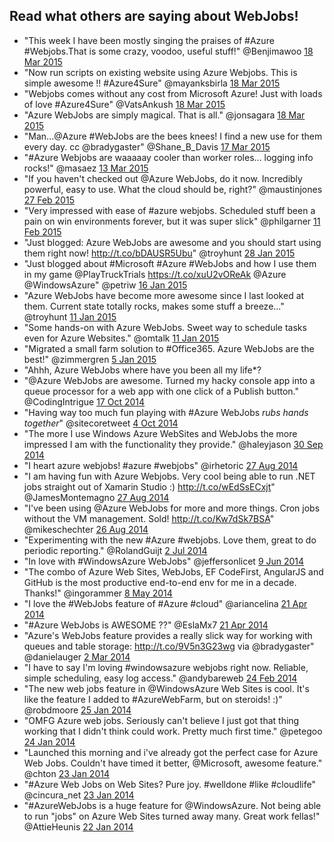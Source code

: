 ## Read what others are saying about WebJobs!

- "This week I have been mostly singing the praises of #Azure #Webjobs.That is some crazy, voodoo, useful stuff!" @Benjimawoo [18 Mar 2015](http://twitter.com/#!/Benjimawoo/status/578287671790977024)
- "Now run scripts on existing website using Azure Webjobs. This is simple awesome !! #Azure4Sure" @mayanksbirla [18 Mar 2015](http://twitter.com/#!/mayanksbirla/status/578159423538872320)
- "Webjobs comes without any cost from Microsoft Azure! Just with loads of love #Azure4Sure" @VatsAnkush [18 Mar 2015](http://twitter.com/#!/VatsAnkush/status/578156087150387200)
- "Azure WebJobs are simply magical. That is all." @jonsagara [18 Mar 2015](http://twitter.com/#!/jonsagara/status/578114307923181568)
- "Man...@Azure #WebJobs are the bees knees! I find a new use for them every day. cc @bradygaster" @Shane_B_Davis [17 Mar 2015](http://twitter.com/#!/Shane_B_Davis/status/577892794292912128)
- "#Azure Webjobs are waaaaay cooler than worker roles... logging info rocks!" @masaez [13 Mar 2015](http://twitter.com/#!/masaez/status/576370583581143041)
- "If you haven't checked out @Azure WebJobs, do it now. Incredibly powerful, easy to use. What the cloud should be, right?" @maustinjones [27 Feb 2015](http://twitter.com/#!/maustinjones/status/571322627903528960)
- "Very impressed with ease of #azure webjobs. Scheduled stuff been a pain on win environments forever, but it was super slick" @philgarner [11 Feb 2015](http://twitter.com/#!/philgarner/status/565549442800316417)
- "Just blogged: Azure WebJobs are awesome and you should start using them right now! http://t.co/bDAUSR5Ubu" @troyhunt [28 Jan 2015](http://twitter.com/#!/troyhunt/status/560349928149757954)
- "Just blogged about #Microsoft #Azure #WebJobs and how I use them in my game @PlayTruckTrials  https://t.co/xuU2vOReAk @Azure @WindowsAzure" @petriw [16 Jan 2015](http://twitter.com/#!/petriw/status/556053417278574592)
- "Azure WebJobs have become more awesome since I last looked at them. Current state totally rocks, makes some stuff a breeze..." @troyhunt [11 Jan 2015](http://twitter.com/#!/troyhunt/status/554528985195884544)
- "Some hands-on with Azure WebJobs. Sweet way to schedule tasks even for Azure Websites." @omtalk [11 Jan 2015](http://twitter.com/#!/omtalk/status/554278548622438400)
- "Migrated a small farm solution to #Office365. Azure WebJobs are the best!" @zimmergren [5 Jan 2015](http://twitter.com/#!/zimmergren/status/552212539132870657)
- "Ahhh, Azure WebJobs where have you been all my life*?
- "@Azure WebJobs are awesome. Turned my hacky console app into a queue processor for a web app with one click of a Publish button." @CodingIntrigue [17 Oct 2014](http://twitter.com/#!/CodingIntrigue/status/523042405654990848)
- "Having way too much fun playing with #Azure WebJobs *rubs hands together*" @sitecoretweet [4 Oct 2014](http://twitter.com/#!/sitecoretweet/status/518494230738898944)
- "The more I use Windows Azure WebSites and WebJobs the more impressed I am with the functionality they provide." @haleyjason [30 Sep 2014](http://twitter.com/#!/haleyjason/status/517051023093792768)
- "I heart azure webjobs!  #azure #webjobs" @irhetoric [27 Aug 2014](http://twitter.com/#!/irhetoric/status/504696653773668352)
- "I am having fun with Azure Webjobs. Very cool being able to run .NET jobs straight out of Xamarin Studio :) http://t.co/wEdSsECxjt" @JamesMontemagno [27 Aug 2014](http://twitter.com/#!/JamesMontemagno/status/504530307165351936)
- "I've been using @Azure WebJobs for more and more things. Cron jobs without the VM management. Sold! http://t.co/Kw7dSk7BSA" @mikeschechter [26 Aug 2014](http://twitter.com/#!/mikeschechter/status/504316796942311424)
- "Experimenting with the new #Azure #webjobs. Love them, great to do periodic reporting." @RolandGuijt [2 Jul 2014](http://twitter.com/#!/RolandGuijt/status/484254627786137600)
- "In love with #WindowsAzure WebJobs" @jeffersonlicet [9 Jun 2014](http://twitter.com/#!/jeffersonlicet/status/476038376353984513)
- "The combo of Azure Web Sites, WebJobs, EF CodeFirst, AngularJS and GitHub is the most productive end-to-end env for me in a decade. Thanks!" @ingorammer [8 May 2014](http://twitter.com/#!/ingorammer/status/464425805917859840)
- "I love the #WebJobs feature of #Azure #cloud" @ariancelina [21 Apr 2014](http://twitter.com/#!/ariancelina/status/458333510970134528)
- "#Azure WebJobs is AWESOME ??" @EslaMx7 [21 Apr 2014](http://twitter.com/#!/EslaMx7/status/458247964851732480)
- "Azure's WebJobs feature provides a really slick way for working with queues and table storage: http://t.co/9V5n3G23wg via @bradygaster" @danielauger [2 Mar 2014](http://twitter.com/#!/danielauger/status/440249485944299520)
- "I have to say I'm loving #windowsazure webjobs right now. Reliable, simple scheduling, easy log access." @andybareweb [24 Feb 2014](http://twitter.com/#!/andybareweb/status/438010950193786880)
- "The new web jobs feature in @WindowsAzure Web Sites is cool. It's like the feature I added to #AzureWebFarm, but on steroids! :)" @robdmoore [25 Jan 2014](http://twitter.com/#!/robdmoore/status/427079612061863936)
- "OMFG Azure web jobs. Seriously can't believe I just got that thing working that I didn't think could work. Pretty much first time." @petegoo [24 Jan 2014](http://twitter.com/#!/petegoo/status/426867774309138432)
- "Launched this morning and i've already got the perfect case for Azure Web Jobs. Couldn't have timed it better, @Microsoft, awesome feature." @chton [23 Jan 2014](http://twitter.com/#!/chton/status/426312562289160192)
- "#Azure Web Jobs on Web Sites? Pure joy. #welldone #like #cloudlife" @cincura_net [23 Jan 2014](http://twitter.com/#!/cincura_net/status/426282037017075713)
- "#AzureWebJobs is a huge feature for @WindowsAzure. Not being able to run "jobs" on Azure Web Sites turned away many. Great work fellas!" @AttieHeunis [22 Jan 2014](http://twitter.com/#!/AttieHeunis/status/426183138839363584)
